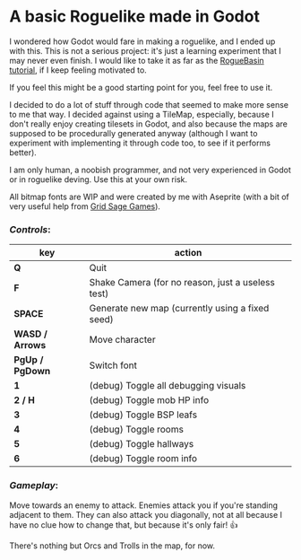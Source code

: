 # A basic Roguelike made in Godot

I wondered how Godot would fare in making a roguelike, and I ended up with this. This is not a serious project: it's just a learning experiment that I may never even finish. I would like to take it as far as the [RogueBasin tutorial](http://www.roguebasin.com/index.php?title=Complete_Roguelike_Tutorial,_using_python%2Blibtcod&oldid=42760), if I keep feeling motivated to.

If you feel this might be a good starting point for you, feel free to use it.

I decided to do a lot of stuff through code that seemed to make more sense to me that way. I decided against using a TileMap, especially, because I don't really enjoy creating tilesets in Godot, and also because the maps are supposed to be procedurally generated anyway (although I want to experiment with implementing it through code too, to see if it performs better).

I am only human, a noobish programmer, and not very experienced in Godot or in roguelike deving. Use this at your own risk.

All bitmap fonts are WIP and were created by me with Aseprite (with a bit of very useful help from [Grid Sage Games](http://www.gridsagegames.com/blog/2014/09/font-creation/)).



### **_Controls_**:
|key 				| action|
|---|---|
|**Q**				| Quit
|**F**				| Shake Camera (for no reason, just a useless test)
|**SPACE**			| Generate new map (currently using a fixed seed)
|**WASD / Arrows**	| Move character
|**PgUp / PgDown**	| Switch font
|**1**				| (debug) Toggle all debugging visuals 
|**2 / H**			| (debug) Toggle mob HP info 
|**3** 	 			| (debug) Toggle BSP leafs 
|**4** 	 			| (debug) Toggle rooms 
|**5**				| (debug) Toggle hallways 
|**6**				| (debug) Toggle room info 


### **_Gameplay_**:
Move towards an enemy to attack. Enemies attack you if you're standing adjacent to them. They can also attack you diagonally, not at all because I have no clue how to change that, but because it's only fair! :+1:

There's nothing but Orcs and Trolls in the map, for now.


